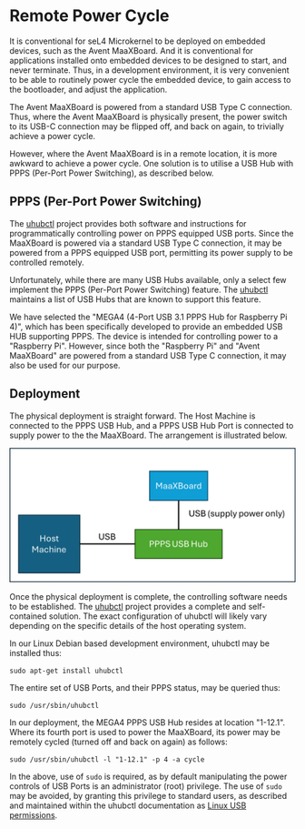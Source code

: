 # Remote Power Cycle

It is conventional for seL4 Microkernel to be deployed on embedded devices,
such as the Avent MaaXBoard. And it is conventional for applications installed
onto embedded devices to be designed to start, and never terminate. Thus, in a
development environment, it is very convenient to be able to routinely power
cycle the embedded device, to gain access to the bootloader, and adjust the
application.

The Avent MaaXBoard is powered from a standard USB Type C connection. Thus,
where the Avent MaaXBoard is physically present, the power switch to its USB-C
connection may be flipped off, and back on again, to trivially achieve a power
cycle.

However, where the Avent MaaXBoard is in a remote location, it is more awkward
to achieve a power cycle. One solution is to utilise a USB Hub with PPPS
(Per-Port Power Switching), as described below.

## PPPS (Per-Port Power Switching)

The [uhubctl](https://github.com/mvp/uhubctlk) project provides both software
and instructions for programmatically controlling power on PPPS equipped USB
ports. Since the MaaXBoard is powered via a standard USB Type C connection, it
may be powered from a PPPS equipped USB port, permitting its power supply to
be controlled remotely. 

Unfortunately, while there are many USB Hubs available, only a select few
implement the PPPS (Per-Port Power Switching) feature. The
[uhubctl](https://github.com/mvp/uhubctlk) maintains a list of USB Hubs that
are known to support this feature.

We have selected the "MEGA4 (4-Port USB 3.1 PPPS Hub for Raspberry Pi 4)",
which has been specifically developed to provide an embedded USB HUB
supporting PPPS. The device is intended for controlling power to a "Raspberry
Pi". However, since both the "Raspberry Pi" and "Avent MaaXBoard" are powered
from a standard USB Type C connection, it may also be used for our purpose.


## Deployment

The physical deployment is straight forward. The Host Machine is connected to
the PPPS USB Hub, and a PPPS USB Hub Port is connected to supply power to the
the MaaXBoard. The arrangement is illustrated below.

![PPPS Physical Deployment](../../activity/remote_power_cycle/figures/PPPS_physical_deployment.png)

Once the physical deployment is complete, the controlling software needs to be
established. The [uhubctl](https://github.com/mvp/uhubctlk) project provides a
complete and self-contained solution. The exact configuration of uhubctl will
likely vary depending on the specific details of the host operating system.

In our Linux Debian based development environment, uhubctl may be installed
thus:
```
sudo apt-get install uhubctl
```

The entire set of USB Ports, and their PPPS status, may be queried thus:
```
sudo /usr/sbin/uhubctl
```

In our deployment, the MEGA4 PPPS USB Hub resides at location "1-12.1". Where
its fourth port is used to power the MaaXBoard, its power may be remotely
cycled (turned off and back on again) as follows:
```
sudo /usr/sbin/uhubctl -l "1-12.1" -p 4 -a cycle
```

In the above, use of `sudo` is required, as by default manipulating the power
controls of USB Ports is an administrator (root) privilege. The use of `sudo`
may be avoided, by granting this privilege to standard users, as described and
maintained within the uhubctl documentation as [Linux USB
permissions](https://github.com/mvp/uhubctl?tab=readme-ov-file#linux-usb-permissions).
